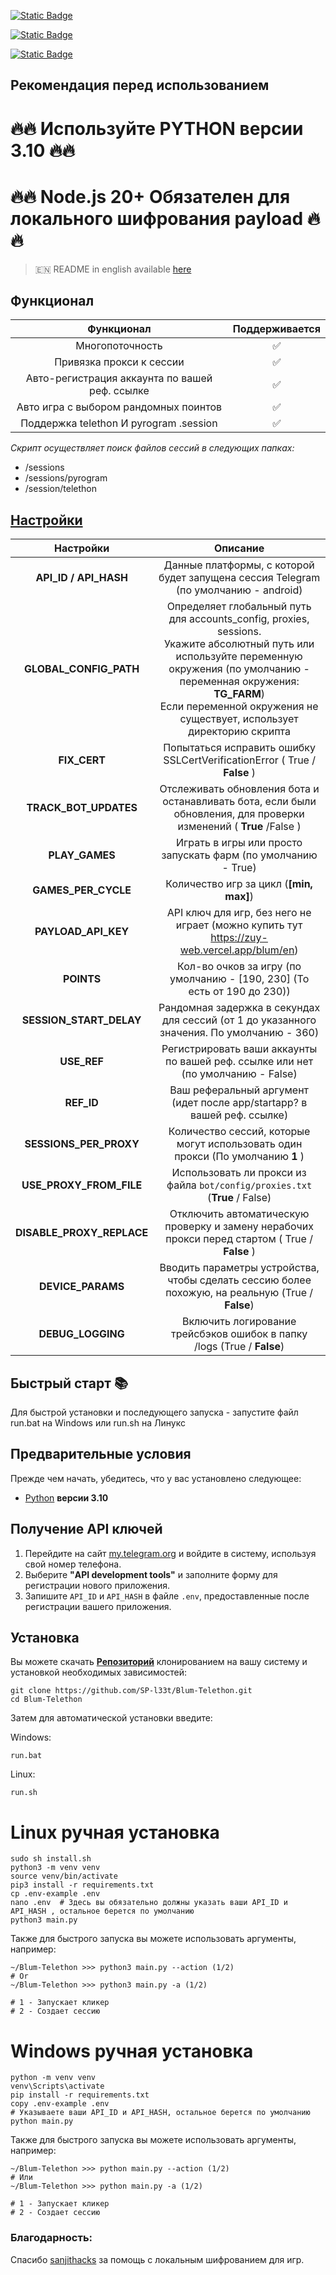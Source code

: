 [![Static Badge](https://img.shields.io/badge/Телеграм-Наш_канал-Link?style=for-the-badge&logo=Telegram&logoColor=white&logoSize=auto&color=blue)](https://t.me/hidden_coding)

[![Static Badge](https://img.shields.io/badge/Телеграм-Наш_чат-Link?style=for-the-badge&logo=Telegram&logoColor=white&logoSize=auto&color=blue)](https://t.me/hidden_codding_chat)

[![Static Badge](https://img.shields.io/badge/Телеграм-Ссылка_на_бота-Link?style=for-the-badge&logo=Telegram&logoColor=white&logoSize=auto&color=blue)](https://t.me/blum/app?startapp=ref_WyOWiiqWa4)

## Рекомендация перед использованием

# 🔥🔥 Используйте PYTHON версии 3.10 🔥🔥
# 🔥🔥 Node.js 20+ Обязателен для локального шифрования payload 🔥🔥

> 🇪🇳 README in english available [here](README-EN)

## Функционал  
|                   Функционал                   | Поддерживается |
|:----------------------------------------------:|:--------------:|
|                Многопоточность                 |       ✅        | 
|            Привязка прокси к сессии            |       ✅        | 
| Авто-регистрация аккаунта по вашей реф. ссылке |       ✅        |
|     Авто игра с выбором рандомных поинтов      |       ✅        |
|     Поддержка telethon И pyrogram .session     |       ✅        |

_Скрипт осуществляет поиск файлов сессий в следующих папках:_
* /sessions
* /sessions/pyrogram
* /session/telethon


## [Настройки](https://github.com/SP-l33t/Blum-Telethon/blob/main/.env-example/)
|          Настройки          |                                                                                                                              Описание                                                                                                                               |
|:---------------------------:|:-------------------------------------------------------------------------------------------------------------------------------------------------------------------------------------------------------------------------------------------------------------------:|
|    **API_ID / API_HASH**    |                                                                                         Данные платформы, с которой будет запущена сессия Telegram (по умолчанию - android)                                                                                         |
|   **GLOBAL_CONFIG_PATH**    | Определяет глобальный путь для accounts_config, proxies, sessions. <br/>Укажите абсолютный путь или используйте переменную окружения (по умолчанию - переменная окружения: **TG_FARM**)<br/> Если переменной окружения не существует, использует директорию скрипта |
|        **FIX_CERT**         |                                                                                              Попытаться исправить ошибку SSLCertVerificationError ( True / **False** )                                                                                              |
|    **TRACK_BOT_UPDATES**    |                                                                         Отслеживать обновления бота и останавливать бота, если были обновления, для проверки изменений ( **True** /False )                                                                          |
|       **PLAY_GAMES**        |                                                                                                    Играть в игры или просто запускать фарм (по умолчанию - True)                                                                                                    |
|     **GAMES_PER_CYCLE**     |                                                                                                               Количество игр за цикл (**[min, max]**)                                                                                                               |
|     **PAYLOAD_API_KEY**     |                                                                                     API ключ для игр, без него не играет (можно купить тут https://zuy-web.vercel.app/blum/en)                                                                                      |
|         **POINTS**          |                                                                                              Кол-во очков за игру (по умолчанию - [190, 230] (То есть от 190 до 230))                                                                                               |
|   **SESSION_START_DELAY**   |                                                                                     Рандомная задержка в секундах для сессий (от 1 до указанного значения. По умолчанию - 360)                                                                                      |
|         **USE_REF**         |                                                                                          Регистрировать ваши аккаунты по вашей реф. ссылке или нет (по умолчанию - False)                                                                                           |
|         **REF_ID**          |                                                                                               Ваш реферальный аргумент (идет после app/startapp? в вашей реф. ссылке)                                                                                               |
|   **SESSIONS_PER_PROXY**    |                                                                                           Количество сессий, которые могут использовать один прокси (По умолчанию **1** )                                                                                           |
|   **USE_PROXY_FROM_FILE**   |                                                                                             Использовать ли прокси из файла `bot/config/proxies.txt` (**True** / False)                                                                                             |
|  **DISABLE_PROXY_REPLACE**  |                                                                                   Отключить автоматическую проверку и замену нерабочих прокси перед стартом ( True / **False** )                                                                                    |
|      **DEVICE_PARAMS**      |                                                                                  Вводить параметры устройства, чтобы сделать сессию более похожую, на реальную  (True / **False**)                                                                                  |
|      **DEBUG_LOGGING**      |                                                                                               Включить логирование трейсбэков ошибок в папку /logs (True / **False**)                                                                                               |

## Быстрый старт 📚

Для быстрой установки и последующего запуска - запустите файл run.bat на Windows или run.sh на Линукс

## Предварительные условия
Прежде чем начать, убедитесь, что у вас установлено следующее:
- [Python](https://www.python.org/downloads/) **версии 3.10**

## Получение API ключей
1. Перейдите на сайт [my.telegram.org](https://my.telegram.org) и войдите в систему, используя свой номер телефона.
2. Выберите **"API development tools"** и заполните форму для регистрации нового приложения.
3. Запишите `API_ID` и `API_HASH` в файле `.env`, предоставленные после регистрации вашего приложения.

## Установка
Вы можете скачать [**Репозиторий**](https://github.com/SP-l33t/Blum-Telethon) клонированием на вашу систему и установкой необходимых зависимостей:
```shell
git clone https://github.com/SP-l33t/Blum-Telethon.git
cd Blum-Telethon
```

Затем для автоматической установки введите:

Windows:
```shell
run.bat
```

Linux:
```shell
run.sh
```

# Linux ручная установка
```shell
sudo sh install.sh
python3 -m venv venv
source venv/bin/activate
pip3 install -r requirements.txt
cp .env-example .env
nano .env  # Здесь вы обязательно должны указать ваши API_ID и API_HASH , остальное берется по умолчанию
python3 main.py
```

Также для быстрого запуска вы можете использовать аргументы, например:
```shell
~/Blum-Telethon >>> python3 main.py --action (1/2)
# Or
~/Blum-Telethon >>> python3 main.py -a (1/2)

# 1 - Запускает кликер
# 2 - Создает сессию
```


# Windows ручная установка
```shell
python -m venv venv
venv\Scripts\activate
pip install -r requirements.txt
copy .env-example .env
# Указываете ваши API_ID и API_HASH, остальное берется по умолчанию
python main.py
```

Также для быстрого запуска вы можете использовать аргументы, например:
```shell
~/Blum-Telethon >>> python main.py --action (1/2)
# Или
~/Blum-Telethon >>> python main.py -a (1/2)

# 1 - Запускает кликер
# 2 - Создает сессию
```




### Благодарность:
Спасибо [sanjithacks](https://github.com/sanjithacks) за помощь с локальным шифрованием для игр.

